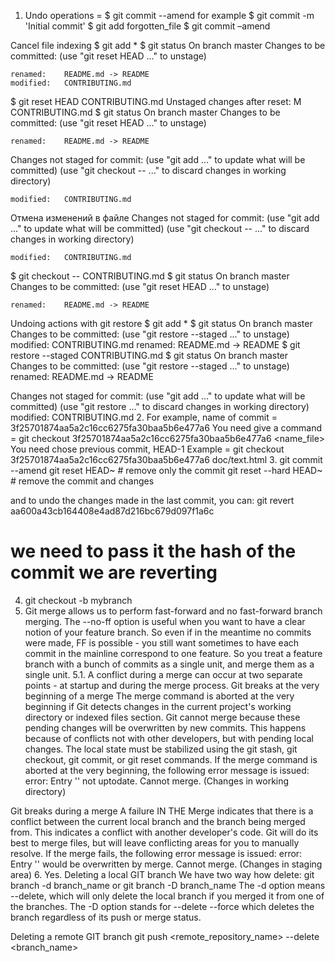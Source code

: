 1.	Undo operations = $ git commit --amend 
for example
$ git commit -m 'Initial commit'
$ git add forgotten_file
$ git commit –amend

Cancel file indexing
$ git add *
$ git status
On branch master
Changes to be committed:
  (use "git reset HEAD <file>..." to unstage)

    renamed:    README.md -> README
    modified:   CONTRIBUTING.md
$ git reset HEAD CONTRIBUTING.md
Unstaged changes after reset:
M	CONTRIBUTING.md
$ git status
On branch master
Changes to be committed:
  (use "git reset HEAD <file>..." to unstage)

    renamed:    README.md -> README

Changes not staged for commit:
  (use "git add <file>..." to update what will be committed)
  (use "git checkout -- <file>..." to discard changes in working directory)

    modified:   CONTRIBUTING.md
Отмена изменений в файле
Changes not staged for commit:
  (use "git add <file>..." to update what will be committed)
  (use "git checkout -- <file>..." to discard changes in working directory)

    modified:   CONTRIBUTING.md
$ git checkout -- CONTRIBUTING.md
$ git status
On branch master
Changes to be committed:
  (use "git reset HEAD <file>..." to unstage)

    renamed:    README.md -> README
Undoing actions with git restore
$ git add *
$ git status
On branch master
Changes to be committed:
  (use "git restore --staged <file>..." to unstage)
	modified:   CONTRIBUTING.md
	renamed:    README.md -> README
$ git restore --staged CONTRIBUTING.md
$ git status
On branch master
Changes to be committed:
  (use "git restore --staged <file>..." to unstage)
	renamed:    README.md -> README

Changes not staged for commit:
  (use "git add <file>..." to update what will be committed)
  (use "git restore <file>..." to discard changes in working directory)
	modified:   CONTRIBUTING.md
2.	For example, name of commit = 3f25701874aa5a2c16cc6275fa30baa5b6e477a6
You need give a command = git checkout 3f25701874aa5a2c16cc6275fa30baa5b6e477a6 <name_file>
You need chose previous commit, HEAD-1
Example = git checkout 3f25701874aa5a2c16cc6275fa30baa5b6e477a6 doc/text.html
3.	git commit --amend
git reset HEAD~ # remove only the commit
git reset --hard HEAD~ # remove the commit and changes

and to undo the changes made in the last commit, you can:
git revert aa600a43cb164408e4ad87d216bc679d097f1a6c
# we need to pass it the hash of the commit we are reverting
4.	git checkout -b mybranch
5.	Git merge allows us to perform fast-forward and no fast-forward branch merging.
The --no-ff option is useful when you want to have a clear notion of your feature branch. So even if in the meantime no commits were made, FF is possible - you still want sometimes to have each commit in the mainline correspond to one feature. So you treat a feature branch with a bunch of commits as a single unit, and merge them as a single unit. 
5.1. A conflict during a merge can occur at two separate points - at startup and during the merge process.
Git breaks at the very beginning of a merge
The merge command is aborted at the very beginning if Git detects changes in the current project's working directory or indexed files section. Git cannot merge because these pending changes will be overwritten by new commits. This happens because of conflicts not with other developers, but with pending local changes. The local state must be stabilized using the git stash, git checkout, git commit, or git reset commands. If the merge command is aborted at the very beginning, the following error message is issued:
error: Entry '<fileName>' not uptodate. Cannot merge. (Changes in working directory)

Git breaks during a merge
A failure IN THE Merge indicates that there is a conflict between the current local branch and the branch being merged from. This indicates a conflict with another developer's code. Git will do its best to merge files, but will leave conflicting areas for you to manually resolve. If the merge fails, the following error message is issued:
error: Entry '<fileName>' would be overwritten by merge. Cannot merge. (Changes in staging area)
6.	Yes. 
Deleting a local GIT branch
We have two way how delete:
git branch -d branch_name
or
git branch -D branch_name
The -d option means --delete, which will only delete the local branch if you merged it from one of the branches.
The -D option stands for --delete --force which deletes the branch regardless of its push or merge status.

Deleting a remote GIT branch
git push <remote_repository_name> --delete <branch_name>



